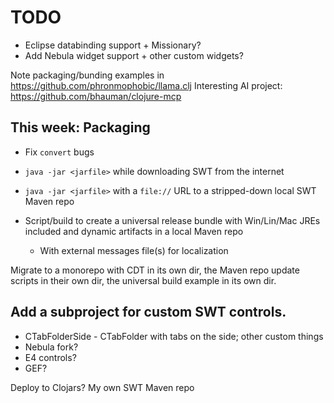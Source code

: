 # TODO

* Eclipse databinding support + Missionary?
* Add Nebula widget support + other custom widgets?

Note packaging/bunding examples in https://github.com/phronmophobic/llama.clj
Interesting AI project: https://github.com/bhauman/clojure-mcp

## This week: Packaging

* Fix `convert` bugs

* `java -jar <jarfile>` while downloading SWT from the internet
* `java -jar <jarfile>` with a `file://` URL to a stripped-down local SWT Maven repo
* Script/build to create a universal release bundle with Win/Lin/Mac JREs included and dynamic artifacts in a local Maven repo
   * With external messages file(s) for localization

Migrate to a monorepo with CDT in its own dir, the Maven repo update scripts in their own dir, the universal build example in its own dir.

## Add a subproject for custom SWT controls.

* CTabFolderSide - CTabFolder with tabs on the side; other custom things
* Nebula fork?
* E4 controls?
* GEF?

Deploy to Clojars?  My own SWT Maven repo

